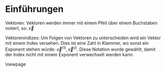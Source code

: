 # Einführungen

Vektoren:
    Vektoren werden immer mit einem Pfeil über einem Buchstaben notiert, so: $\vec{x}$

Vektorenindizes:
    Um Folgen von Vektoren zu unterscheiden wird ein Vektor mit einem Index versehen. Dies ist eine Zahl in Klammer, wo sonst ein Exponent stehen würde: $\vec{x}^{(1)}, \vec{x}^{(i)}$.
    Diese Notation wurde gewählt, damit der Index nicht mit einem Exponent verwechselt werden kann.

\newpage